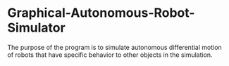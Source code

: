 # Graphical-Autonomous-Robot-Simulator
The purpose of the program is to simulate autonomous differential motion of robots that have specific behavior to other objects in the simulation.
